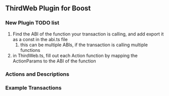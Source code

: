 ## ThirdWeb Plugin for Boost

### New Plugin TODO list

1.  Find the ABI of the function your transaction is calling, and add export it as a const in the abi.ts file
    1.  this can be multiple ABIs, if the transaction is calling multiple functions
2.  in ThirdWeb.ts, fill out each Action function by mapping the ActionParams to the ABI of the function



### Actions and Descriptions



### Example Transactions